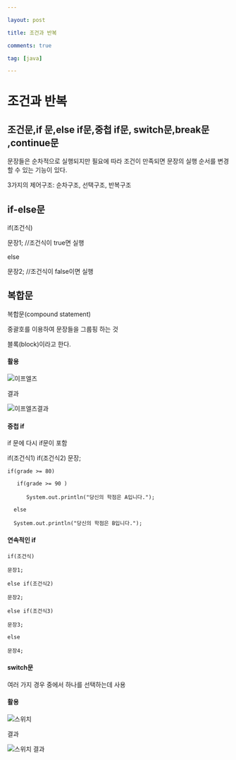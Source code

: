 ```yaml
---

layout: post

title: 조건과 반복

comments: true

tag: [java]

---
```


조건과 반복
===========

조건문,if 문,else if문,중첩 if문, switch문,break문 ,continue문
--------------------------------------------------------------

문장들은 순차적으로 실행되지만 필요에 따라 조건이 만족되면 문장의 실행 순서를 변경할 수 있는 기능이 있다.

3가지의 제어구조: 순차구조, 선택구조, 반복구조

if-else문
---------

if(조건식)

문장1; //조건식이 true면 실행

else

문장2; //조건식이 false이면 실행

복합문
------

복합문(compound statement)

중괄호를 이용하여 문장들을 그룹핑 하는 것

블록(block)이라고 한다.

#### 활용

![이프엘즈](/assets/이프엘즈.png)

결과

![이프엘즈결과](/assets/이프엘즈결과.png)

#### 중첩 if

if 문에 다시 if문이 포함

if(조건식1) if(조건식2) 문장;

```
if(grade >= 80)

   if(grade >= 90 )

      System.out.println("당신의 학점은 A입니다.");

  else

  System.out.println("당신의 학점은 B입니다.");
```

#### 연속적인 if

```
if(조건식)

문장1;

else if(조건식2)

문장2;    

else if(조건식3)

문장3;  

else

문장4;
```

#### switch문

여러 가지 경우 중에서 하나를 선택하는데 사용

#### 활용

![스위치](/assets/스위치.png)

결과

![스위치 결과](/assets/스위치%20결과.png)
